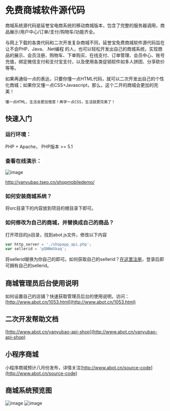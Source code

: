 # 免费商城软件源代码

商城系统源代码是延誉宝电商系统的移动商城版本，包含了完整的服务器调用，商品展示/用户中心/订单/支付/购物车/功能齐全。

与网上下载的各类代码和二次开发复杂商城不同，延誉宝免费商城软件源代码旨在让不会PHP、Java、.Net编程 的人，也可以轻松开发出自己的商城系统，实现商品的展示、会员注册、购物车、下单购买、在线支付、订单管理、会员中心、账号充值，绑定微信支付和支付宝支付，以及使用各类促销软件如多人拼团、分享砍价等等。

如果再通俗一点的表达，只要你懂一点HTML代码，就可以二次开发出自己的个性化商城；如果你又懂一点CSS+Javascript，那么，这个二开的商城会更加的完美！

`懂一点HTML，生活会更加惬意！再学一点CSS，生活就更完美了！`

## 快速入门

### 运行环境：

PHP + Apache， PHP版本 >= 5.1

### 查看在线演示：

![image](https://raw.githubusercontent.com/longmix/shopmallmobile/master/doc/qrcode_shopmobiledemo.png)

http://yanyubao.tseo.cn/shopmobiledemo/

### 如何安装商城系统？

将src目录下的内容放到项目的根目录下即可。

### 如何修改为自己的商城，并替换成自己的商品？

打开项目的js目录，找到abot.js文件，修改以下内容

```javascript
var http_server = './shopapp_api.php';
var sellerid = 'pQNNmSkaq'; 
```

将sellerid替换为你自己的即可。如何获取自己的sellerid？[在这里注册](http://www.abot.cn)，登录后即可拥有自己的sellerid。



## 商城管理员后台使用说明

如何设置自己的店铺？快速获取管理员后台的使用说明，访问：[http://www.abot.cn/1053.html](http://www.abot.cn/1053.html)

## 二次开发帮助文档

[http://www.abot.cn/yanyubao-api-shop](http://www.abot.cn/yanyubao-api-shop)


## 小程序商城

小程序商城预计八月份发布，详情关注[http://www.abot.cn/source-code](http://www.abot.cn/source-code)


## 商城系统预览图

![image](https://raw.githubusercontent.com/longmix/shopmallmobile/master/doc/screenshop01.jpg)
![image](https://raw.githubusercontent.com/longmix/shopmallmobile/master/doc/screenshop02.jpg)



